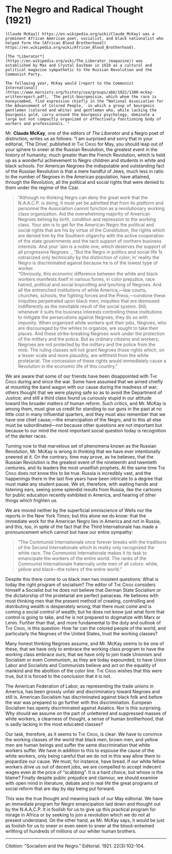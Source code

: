 # The Negro and Radical Thought (1921)

```{margin}
[Claude McKay]( https://en.wikipedia.org/wiki/Claude_McKay) was a prominent African American poet, socialist, and black nationalist who helped form the [African Blood Brotherhood]( https://en.wikipedia.org/wiki/African_Blood_Brotherhood).  

[The *Liberator*](https://en.wikipedia.org/wiki/The_Liberator_(magazine)) was established by Max and Crystal Eastman in 1918 as a cultural and political magazine sympathetic to the Russian Revolution and the Communist Party.

The following year, McKay would [report to the Communist International](https://www.marxists.org/history/usa/groups/abb/1922/1100-mckay-writtenreport.pdf), `The petit-bourgeoisie, which whom the race is honeycombed, find expression chiefly in the “National Association for the Advancement of Colored People,` in which a group of bourgeois gentlemen (colored and white) and gentlemen who, while lacking the bourgeois gold, carry around the bourgeois psychology, dominate a large but not compactly organized or effectively functioning body of workers and professionals. "
```

Mr. **Claude McKay**, one of the editors of *The Liberator* and a Negro poet of distinction, writes us as follows: “I am surprised and sorry that in your editorial, ‘The Drive’, published in <span style="font-variant:small-caps;">The Crisis</span> for May, you should leap out of your sphere to sneer at the Russian Revolution, the greatest event in the history of humanity; much greater than the French Revolution, which is held up as a wonderful achievement to Negro children and students in white and black schools. For American Negroes the indisputable and outstanding fact of the Russian Revolution is that a mere handful of Jews, much less in ratio to the number of Negroes in the American population, have attained, through the Revolution, all the political and social rights that were denied to them under the regime of the Czar.

> “Although no thinking Negro can deny the great work that the N.A.A.C.P. is doing, it must yet be admitted that from its platform and personnel the Association cannot function as a revolutionary working class organization. Aid the overwhelming majority of American Negroes belong by birth, condition and repression to the working class. Your aim is to get for the American Negro the political and social rights that are his by virtue of the Constitution, the rights which are denied him by the Southern oligarchy with the active cooperation of the state governments and the tacit support of northern business interests. And your ‘aim is a noble one, which deserves the support of all progressive Negroes. _ “But the Negro in politics and social life 1s ostracized only technically by the distinction of color; in’ reality the Negro is discriminated against because he is of the lowest type of worker.
> &nbsp;  
> “Obviously, this economic difference between the white and black workers manifests itself in various forms, in color prejudice, race hatred, political and social boycotting and lynching of Negroes. And all the entrenched institutions of white America,—law courts, churches, schools, the fighting forces and the Press,—condone these iniquities perpetrated upon black men; iniquities that are dismissed indifferently as the inevitable result of the social system. Still, whenever it suits the business interests controlling these institutions to mitigate the persecutions against Negroes, they do so with impunity. When organized white workers quit their jobs, Negroes, who are discouraged by the whites to organize, are sought to take their places. And these strike-breaking Negroes work under the protection of the military and the police. But as ordinary citizens and workers, Negroes are not protected by the military and the police from the mob. The ruling classes will not grant Negroes those rights which, on a lesser scale and more plausibly, are withheld from the white proletariat. The concession of these rights would immediately cause a Revolution in the economic life of this country.”

We are aware that some of our friends have been disappointed with <span style="font-variant:small-caps;">The Crisis</span> during and since the war. Some have assumed that we aimed chiefly at mounting the band wagon with our cause during the madness of war; others thought that we were playing safe so as to avoid the Department of Justice; and still a third class found us curiously stupid in our attitude toward the broader matters of human reform. Such critics, and Mr. McKay is among them, must give us credit for standing to our guns in the past at no little cost in many influential quarters, and they must also remember that we have one chief cause,—the emancipation of the Negro, and to this all else must be subordinated—not because other questions are not important but because to our mind the most important social question today is recognition of the darker races.

Turning now to that marvelous set of phenomena known as the Russian Revolution, Mr. McKay is wrong in thinking that we have ever intentionally sneered at it. On the contrary, time may prove, as he believes, that the Russian Revolution is the greatest event of the nineteenth and twentieth centuries, and its leaders the most unselfish prophets. At the same time <span style="font-variant:small-caps;">The Crisis</span> does not know this to be true. Russia is incredibly vast, and the happenings there in the last five years have been intricate to a degree that must make any student pause. We sit, therefore, with waiting hands and listening ears, seeing some splendid results from Russia, like the cartoons for public education recently exhibited in America, and hearing of other things which frighten us.

We are moved neither by the superficial omniscience of Wells nor the reports in the New York *Times*; but this alone we do know: that the immediate work for the American Negro lies in America and not in Russia, and this, too, in spite of the fact that the Third Internationale has made a pronouncement which cannot but have our entire sympathy:

> “The Communist Internationale once forever breaks with the traditions of the Second Internationale which in reality only recognized the white race. The Communist Internationale makes it its task to emancipate the workers of the entire world. The ranks of the Communist Internationale fraternally unite men of all colors: white, yellow and black—the toilers of the entire world.”

Despite this there come to us black men two insistent questions: What is today the right program of socialism? The editor of <span style="font-variant:small-caps;">The Crisis</span> considers himself a Socialist but he does not believe that German State Socialism or the dictatorship of the proletariat are perfect panaceas. He believes with most thinking men that the present method of creating, controlling and distributing wealth is desperately wrong; that there must come and is coming a social control of wealth; but he does not know just what form that control is going to take, and he is not prepared to dogmatize with Marx or Lenin. Further than that, and more fundamental to the duty and outlook of <span style="font-variant:small-caps;">The Crisis</span>, is this question: How far can the colored people of the world, and particularly the Negroes of the United States, trust the working classes?  

Many honest thinking Negroes assume, and Mr. McKay seems to be one of these, that we have only to embrace the working class program to have the working class embrace ours; that we have only to join trade Unionism and Socialism or even Communism, as they are today expounded, to have Union Labor and Socialists and Communists believe and act on the equality of mankind and the abolition of the color line. <span style="font-variant:small-caps;">The Crisis</span> wishes that this were true, but it is forced to the conclusion that it is not.

The American Federation of Labor, as representing the trade unions in America, has been grossly unfair and discriminatory toward Negroes and still is. American Socialism has discriminated against black folk and before the war was prepared to go further with this discrimination. European Socialism has openly discriminated against Asiatics. Nor is this surprising. Why should we assume on the part of unlettered and suppressed masses of white workers, a clearness of thought, a sense of human brotherhood, that is sadly lacking in the most educated classes?

Our task, therefore, as it seems to <span style="font-variant:small-caps;">The Crisis</span>, is clear: We have to convince the working classes of the world that black men, brown men, and yellow men are human beings and suffer the same discrimination that white workers suffer. We have in addition to this to espouse the cause of the white workers, only being careful that we do not in this way allow them to jeopardize our cause. We must, for instance, have bread. If our white fellow workers drive us out of decent jobs, we are compelled to accept indecent wages even at the price of “scabbing”. It is a hard choice, but whose is the blame? Finally despite public prejudice and clamour, we should examine with open mind in literature, debate and in real life the great programs of social reform that are day by day being put forward.

This was the true thought and meaning back of our May editorial. We have an immediate program for Negro emancipation laid down and thought out by the N.A.A.C.P. It is foolish for us to give up this practical program for mirage in Africa or by seeking to join a revolution which we do not at present understand. On the other hand, as Mr. McKay says, it would be just as foolish for us to sneer or even seem to sneer at the blood-entwined writhing of hundreds of millions of our whiter human brothers.

_________________
*Citation:* "Socialism and the Negro." Editorial. 1921. 22(3):102-104.
